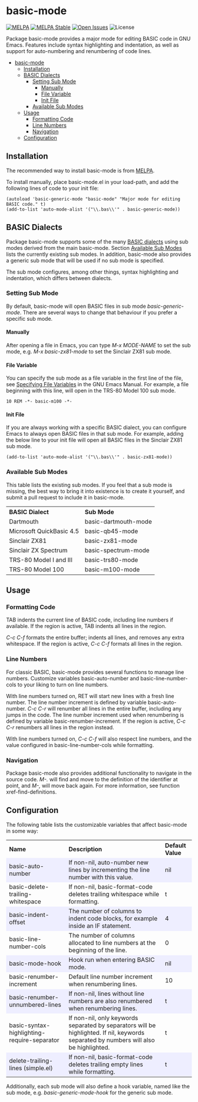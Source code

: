 # basic-mode

<div style="text-align: left">

[![MELPA](https://melpa.org/packages/basic-mode-badge.svg)](https://melpa.org/#/basic-mode)
[![MELPA Stable](https://stable.melpa.org/packages/basic-mode-badge.svg)](https://stable.melpa.org/#/basic-mode)
[![Open Issues](https://img.shields.io/github/issues/dykstrom/basic-mode)](https://github.com/dykstrom/basic-mode/issues)
![License](https://img.shields.io/github/license/dykstrom/basic-mode)

</div>

Package basic-mode provides a major mode for editing BASIC code in GNU Emacs.
Features include syntax highlighting and indentation, as well as support for
auto-numbering and renumbering of code lines.

<!-- TOC -->
* [basic-mode](#basic-mode)
  * [Installation](#installation)
  * [BASIC Dialects](#basic-dialects)
    * [Setting Sub Mode](#setting-sub-mode)
      * [Manually](#manually)
      * [File Variable](#file-variable)
      * [Init File](#init-file)
    * [Available Sub Modes](#available-sub-modes)
  * [Usage](#usage)
    * [Formatting Code](#formatting-code)
    * [Line Numbers](#line-numbers)
    * [Navigation](#navigation)
  * [Configuration](#configuration)
<!-- TOC -->

## Installation

The recommended way to install basic-mode is from [MELPA](https://melpa.org).

To install manually, place basic-mode.el in your load-path, and add the
following lines of code to your init file:

```elisp
(autoload 'basic-generic-mode "basic-mode" "Major mode for editing BASIC code." t)
(add-to-list 'auto-mode-alist '("\\.bas\\'" . basic-generic-mode))
```


## BASIC Dialects

Package basic-mode supports some of the many
[BASIC dialects](https://en.wikipedia.org/wiki/List_of_BASIC_dialects) using
sub modes derived from the main basic-mode. Section
[Available Sub Modes](#available-sub-modes) lists the currently existing
sub modes. In addition, basic-mode also provides a generic sub mode that will
be used if no sub mode is specified.

The sub mode configures, among other things, syntax highlighting and indentation,
which differs between dialects.


### Setting Sub Mode

By default, basic-mode will open BASIC files in sub mode _basic-generic-mode_.
There are several ways to change that behaviour if you prefer a specific sub mode.


#### Manually

After opening a file in Emacs, you can type _M-x MODE-NAME_ to set the sub mode,
e.g. _M-x basic-zx81-mode_ to set the Sinclair ZX81 sub mode.


#### File Variable

You can specify the sub mode as a file variable in the first line of the file, see
[Specifying File Variables](https://www.gnu.org/software/emacs/manual/html_node/emacs/Specifying-File-Variables.html)
in the GNU Emacs Manual. For example, a file beginning with this line, will open in
the TRS-80 Model 100 sub mode.

```BASIC
10 REM -*- basic-m100 -*-
```

#### Init File

If you are always working with a specific BASIC dialect, you can configure Emacs to
always open BASIC files in that sub mode. For example, adding the below line to your
init file will open all BASIC files in the Sinclair ZX81 sub mode.

```elisp
(add-to-list 'auto-mode-alist '("\\.bas\\'" . basic-zx81-mode))
```


### Available Sub Modes

This table lists the existing sub modes. If you feel that a sub mode
is missing, the best way to bring it into existence is to create it
yourself, and submit a pull request to include it in basic-mode.

<table>
  <tr>
    <th align="left">BASIC Dialect</th>
    <th align="left">Sub Mode</th>
  </tr>
  <tr>
    <td>Dartmouth</td>
    <td>basic-dartmouth-mode</td>
  </tr>
  <tr>
    <td>Microsoft QuickBasic 4.5</td>
    <td>basic-qb45-mode</td>
  </tr>
  <tr>
    <td>Sinclair ZX81</td>
    <td>basic-zx81-mode</td>
  </tr>
  <tr>
    <td>Sinclair ZX Spectrum</td>
    <td>basic-spectrum-mode</td>
  </tr>
  <tr>
    <td>TRS-80 Model I and III</td>
    <td>basic-trs80-mode</td>
  </tr>
  <tr>
    <td>TRS-80 Model 100</td>
    <td>basic-m100-mode</td>
  </tr>
</table>


## Usage


### Formatting Code

TAB indents the current line of BASIC code, including line numbers if available.
If the region is active, TAB indents all lines in the region.

_C-c C-f_ formats the entire buffer; indents all lines, and removes any extra
whitespace. If the region is active, _C-c C-f_ formats all lines in the region.


### Line Numbers

For classic BASIC, basic-mode provides several functions to manage line numbers.
Customize variables basic-auto-number and basic-line-number-cols to your liking
to turn on line numbers.

With line numbers turned on, RET will start new lines with a fresh line number.
The line number increment is defined by variable basic-auto-number. _C-c C-r_
will renumber all lines in the entire buffer, including any jumps in the code.
The line number increment used when renumbering is defined by variable
basic-renumber-increment. If the region is active, _C-c C-r_ renumbers all lines
in the region instead.

With line numbers turned on, _C-c C-f_ will also respect line numbers, and the
value configured in basic-line-number-cols while formatting.


### Navigation

Package basic-mode also provides additional functionality to navigate in the
source code. _M-._ will find and move to the definition of the identifier at
point, and _M-,_ will move back again. For more information, see function
xref-find-definitions.


## Configuration

The following table lists the customizable variables that affect basic-mode
in some way:

<table>
  <tr>
    <th align="left">Name</th>
    <th align="left">Description</th>
    <th align="left">Default Value</th>
  </tr>
  <tr bgcolor="#EEEEFF">
    <td>basic-auto-number</td>
    <td>If non-nil, auto-number new lines by incrementing the line number with this value.</td>
    <td>nil</td>
  </tr>
  <tr>
    <td>basic-delete-trailing-whitespace</td>
    <td>If non-nil, basic-format-code deletes trailing whitespace while formatting.</td>
    <td>t</td>
  </tr>
  <tr bgcolor="#EEEEFF">
    <td>basic-indent-offset</td>
    <td>The number of columns to indent code blocks, for example inside an IF statement.</td>
    <td>4</td>
  </tr>
  <tr>
    <td>basic-line-number-cols</td>
    <td>The number of columns allocated to line numbers at the beginning of the line.</td>
    <td>0</td>
  </tr>
  <tr bgcolor="#EEEEFF">
    <td>basic-mode-hook</td>
    <td>Hook run when entering BASIC mode.</td>
    <td>nil</td>
  </tr>
  <tr>
    <td>basic-renumber-increment</td>
    <td>Default line number increment when renumbering lines.</td>
    <td>10</td>
  </tr>
  <tr bgcolor="#EEEEFF">
    <td>basic-renumber-unnumbered-lines</td>
    <td>If non-nil, lines without line numbers are also renumbered when renumbering lines.</td>
    <td>t</td>
  </tr>
  <tr>
    <td>basic-syntax-highlighting-require-separator</td>
    <td>
    If non-nil, only keywords separated by separators will be highlighted.
    If nil, keywords separated by numbers will also be highlighted.
    </td>
    <td>t</td>
  </tr>
  <tr bgcolor="#EEEEFF">
    <td>delete-trailing-lines (simple.el)</td>
    <td>If non-nil, basic-format-code deletes trailing empty lines while formatting.</td>
    <td>t</td>
  </tr>
</table>

Additionally, each sub mode will also define a hook variable, named like
the sub mode, e.g. _basic-generic-mode-hook_ for the generic sub mode.
